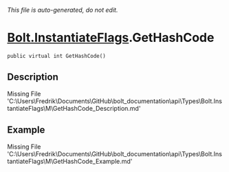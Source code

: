 *This file is auto-generated, do not edit.*

# [Bolt.InstantiateFlags](Types/Bolt.InstantiateFlags.md).GetHashCode
`public virtual int GetHashCode()`
## Description
Missing File 'C:\Users\Fredrik\Documents\GitHub\bolt_documentation\api\Types\Bolt.InstantiateFlags\M\GetHashCode_Description.md'
## Example
Missing File 'C:\Users\Fredrik\Documents\GitHub\bolt_documentation\api\Types\Bolt.InstantiateFlags\M\GetHashCode_Example.md'
